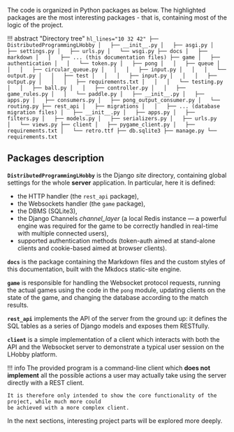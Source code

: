 The code is organized in Python packages as below. 
The highlighted packages are the most interesting packages - that is, containing
most of the logic of the project.

!!! abstract "Directory tree"
    ```hl_lines="10 32 42"
    ├── DistributedProgrammingLHobby
    │   ├── __init__.py
    │   ├── asgi.py
    │   ├── settings.py
    │   ├── urls.py
    │   └── wsgi.py
    ├── docs
    │   ├── markdown
    │   │   ├── ... (this documentation files)
    ├── game
    │   ├── authentication
    │   │   └── token.py
    │   ├── pong
    │   │   ├── queue
    │   │   │   ├── circular_queue.py
    │   │   │   ├── input.py
    │   │   │   └── output.py
    │   │   ├── test
    │   │   │   ├── input.py
    │   │   │   ├── output.py
    │   │   │   ├── requirements.txt
    │   │   │   └── testing.py
    │   │   ├── ball.py
    │   │   ├── controller.py
    │   │   ├── game_rules.py
    │   │   └── paddle.py
    │   ├── __init__.py
    │   ├── apps.py
    │   ├── consumers.py
    │   ├── pong_output_consumer.py
    │   └── routing.py
    ├── rest_api
    │   ├── migrations
    │   │   ├── ... (database migration files)
    │   ├── __init__.py
    │   ├── apps.py
    │   ├── filters.py
    │   ├── models.py
    │   ├── serializers.py
    │   ├── urls.py
    │   └── views.py
    ├── client
    │   ├── pygame_client.py
    │   ├── requirements.txt
    │   └── retro.ttf
    ├── db.sqlite3
    ├── manage.py
    └── requirements.txt
    ```

## Packages description
**`DistributedProgrammingLHobby`** is the Django _site_ directory, containing global settings
for the whole **server** application. In particular, here it is defined:

- the HTTP handler (the `rest_api` package),
- the Websockets handler (the `game` package),
- the DBMS (SQLite3),
- the Django Channels *channel_layer* (a local Redis instance — a powerful engine was required for the game to be 
correctly handled in real-time with multiple connected users),
- supported authentication methods (token-auth aimed at stand-alone clients and cookie-based aimed at browser clients).

**`docs`** is the package containing the Markdown files and the custom styles of this documentation, 
built with the Mkdocs static-site engine.

**`game`** is responsible for handling the Websocket protocol requests, running the actual games 
using the code in the `pong` module, updating clients on the state of the game, and changing the
database according to the match results.

**`rest_api`** implements the API of the server from the ground up: it defines the SQL tables as 
a series of Django models and exposes them RESTfully.

**`client`** is a simple implementation of a client which interacts with both the API and the
Websocket server to demonstrate a typical user session on the LHobby platform. 

!!! info
    The provided program is a command-line client which **does not implement** all the possible actions a user may actually take
    using the server directly with a REST client. 

    It is therefore only intended to show the core functionality of the project, while much more could
    be achieved with a more complex client.

In the next sections, interesting project parts will be explored more deeply.
